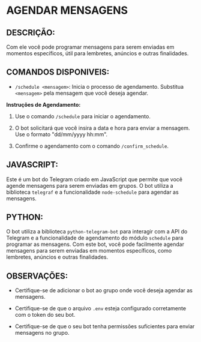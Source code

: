 # AGENDAR MENSAGENS

## DESCRIÇÃO:
Com ele você pode programar mensagens para serem enviadas em momentos específicos, útil para lembretes, anúncios e outras finalidades.

## COMANDOS DISPONIVEIS:
- `/schedule <mensagem>`: Inicia o processo de agendamento. Substitua `<mensagem>` pela mensagem que você deseja agendar.

**Instruções de Agendamento:**

1. Use o comando `/schedule` para iniciar o agendamento.

2. O bot solicitará que você insira a data e hora para enviar a mensagem. Use o formato "dd/mm/yyyy hh:mm".

3. Confirme o agendamento com o comando `/confirm_schedule`.

## JAVASCRIPT:
Este é um bot do Telegram criado em JavaScript que permite que você agende mensagens para serem enviadas em grupos. O bot utiliza a biblioteca `telegraf` e a funcionalidade `node-schedule` para agendar as mensagens. 

## PYTHON:
O bot utiliza a biblioteca `python-telegram-bot` para interagir com a API do Telegram e a funcionalidade de agendamento do módulo `schedule` para programar as mensagens. Com este bot, você pode facilmente agendar mensagens para serem enviadas em momentos específicos, como lembretes, anúncios e outras finalidades.

## OBSERVAÇÕES:
- Certifique-se de adicionar o bot ao grupo onde você deseja agendar as mensagens.

- Certifique-se de que o arquivo `.env` esteja configurado corretamente com o token do seu bot.

- Certifique-se de que o seu bot tenha permissões suficientes para enviar mensagens no grupo.

